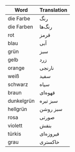 
| Word       | Translation |
| ---------- | ----------- |
| die Farbe  | رنگ         |
| die Farben | رنگ‌ها      |
| rot        | قرمز        |
| blau       | آبی         |
| grün       | سبز         |
| gelb       | زرد         |
| orange     | نارنجی      |
| weiß       | سفید        |
| schwarz    | سیاه        |
| braun      | قهوه‌ای     |
| dunkelgrün | سبز تیره    |
| hellgrün   | سبز روشن    |
| rosa       | صورتی       |
| violett    | بنفش        |
| türkis     | فیروزه‌ای   |
| grau       | خاکستری     |
